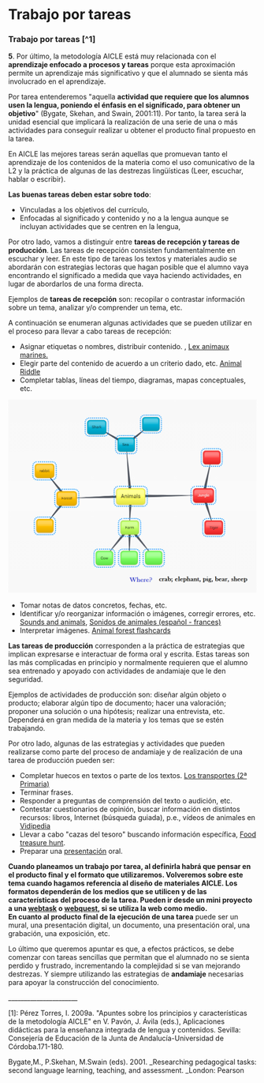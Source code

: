 # Trabajo por tareas

### Trabajo por tareas [^1]

**5**. Por último, la metodología AICLE está muy relacionada con el **aprendizaje enfocado a procesos y tareas** porque esta aproximación permite un aprendizaje más significativo y que el alumnado se sienta más involucrado en el aprendizaje.

Por tarea entenderemos "aquella **actividad que requiere que los alumnos usen la lengua, poniendo el énfasis en el significado, para obtener un objetivo**" \(Bygate, Skehan, and Swain, 2001:11\). Por tanto, la tarea será la unidad esencial que implicará la realización de una serie de una o más actividades para conseguir realizar u obtener el producto final propuesto en la tarea.

En AICLE las mejores tareas serán aquellas que promuevan tanto el aprendizaje de los contenidos de la materia como el uso comunicativo de la L2 y la práctica de algunas de las destrezas lingüísticas \(Leer, escuchar, hablar o escribir\).

**Las buenas tareas deben estar sobre todo**:

* Vinculadas a los objetivos del currículo,
* Enfocadas al significado y contenido y no a la lengua aunque se incluyan actividades que se centren en la lengua,

Por otro lado, vamos a distinguir entre **tareas de recepción y tareas de producción**. Las tareas de recepción consisten fundamentalmente en escuchar y leer. En este tipo de tareas los textos y materiales audio se abordarán con estrategias lectoras que hagan posible que el alumno vaya encontrando el significado a medida que vaya haciendo actividades, en lugar de abordarlos de una forma directa.

Ejemplos de **tareas de recepción** son: recopilar o contrastar información sobre un tema, analizar y/o comprender un tema, etc.

A continuación se enumeran algunas actividades que se pueden utilizar en el proceso para llevar a cabo tareas de recepción:

* Asignar etiquetas o nombres, distribuir contenido. , [Lex animaux marines.](http://clic.xtec.cat/db/act_es.jsp?id=2017) 
* Elegir parte del contenido de acuerdo a un criterio dado, etc. [Animal Riddle](http://www.meddybemps.com/riddles/Index.html)
* Completar tablas, líneas del tiempo, diagramas, mapas conceptuales, etc.

![Ejemplo Mapa Conceptual](img/REAaicle_14_07_16_B1_T1_Principios_v2_img8.png)

* Tomar notas de datos concretos, fechas, etc. 
* Identificar y/o reorganizar información o imágenes, corregir errores, etc. [Sounds and animals](http://lessonplananimalsounds.blogspot.com.es/2011/01/lesson-plan-in-science-k1-animal-sounds.html), [Sonidos de animales \(español - frances\)](https://quizlet.com/12581598/sonidos-de-animales-frances-espanol-flash-cards/)
* Interpretar imágenes. [Animal forest flashcards](http://sheppardsoftware.com/preschool/animals/forest/animalforestflashcards.htm)

**Las tareas de producción** corresponden a la práctica de estrategias que implican expresarse e interactuar de forma oral y escrita. Estas tareas son las más complicadas en principio y normalmente requieren que el alumno sea entrenado y apoyado con actividades de andamiaje que le den seguridad.

Ejemplos de actividades de producción son: diseñar algún objeto o producto; elaborar algún tipo de documento; hacer una valoración; proponer una solución o una hipótesis; realizar una entrevista, etc. Dependerá en gran medida de la materia y los temas que se estén trabajando.

Por otro lado, algunas de las estrategias y actividades que pueden realizarse como parte del proceso de andamiaje y de realización de una tarea de producción pueden ser:

* Completar huecos en textos o parte de los textos. [Los transportes \(2ª Primaria\)](http://formacion.intef.es/pluginfile.php/214299/mod_imscp/content/1/09_everything_closer.pdf)
* Terminar frases.
* Responder a preguntas de comprensión del texto o audición, etc.
* Contestar cuestionarios de opinión, buscar información en distintos recursos: libros, Internet \(búsqueda guiada\), p.e., vídeos de animales en [Vidipedia](http://www.vidipedia.org/)
* Llevar a cabo "cazas del tesoro" buscando información específica, [Food treasure hunt](http://busyteacher.org/16118-food-treasure-hunt.html).
* Preparar una [presentación](http://kickinitinkindergarten.com/want-know-kindergarten-oral-presentations/) oral.

**Cuando planeamos un trabajo por tarea, al definirla habrá que pensar en el producto final y el formato que utilizaremos. **Volveremos sobre este tema cuando hagamos referencia al diseño de materiales AICLE. Los formatos dependerán de los medios que se utilicen y de las características del proceso de la tarea. Pueden ir desde un mini proyecto a una [webtask](http://poster.4teachers.org/worksheet/view.php?id=87047) o [webquest](http://zunal.com/tasks.php?w=2674), si se utiliza la web como medio.  
En cuanto** al producto final de la ejecución de una tarea** puede ser un mural, una presentación digital, un documento, una presentación oral, una grabación, una exposición, etc.

Lo último que queremos apuntar es que, a efectos prácticos, se debe comenzar con tareas sencillas que permitan que el alumnado no se sienta perdido y frustrado, incrementando la complejidad si se van mejorando destrezas. Y siempre utilizando las estrategias de **andamiaje** necesarias para apoyar la construcción del conocimiento.

\_\_\_\_\_\_\_\_\_\_\_\_\_\_\_\_\_\_\_\_\_\_

\[1\]: Pérez Torres, I. 2009a. "Apuntes sobre los principios y características de la metodología AICLE" en V. Pavón, J. Ávila \(eds.\), Aplicaciones didácticas para la enseñanza integrada de lengua y contenidos. Sevilla: Consejería de Educación de la Junta de Andalucía-Universidad de Córdoba.171-180.

Bygate,M., P.Skehan, M.Swain \(eds\). 2001. \_Researching pedagogical tasks: second language learning, teaching, and assessment. \_London: Pearson

